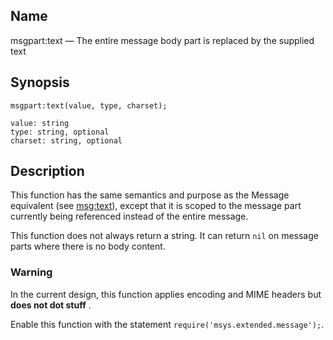 <a name="lua.ref.msgpart_text2"></a>
## Name

msgpart:text — The entire message body part is replaced by the supplied text

<a name="idp17174512"></a>
## Synopsis

`msgpart:text(value, type, charset);`

```
value: string
type: string, optional
charset: string, optional
```
<a name="idp17177536"></a>
## Description

This function has the same semantics and purpose as the Message equivalent (see [msg:text](lua.ref.msg_text.php "msg:text")), except that it is scoped to the message part currently being referenced instead of the entire message.

This function does not always return a string. It can return `nil` on message parts where there is no body content.

### Warning

In the current design, this function applies encoding and MIME headers but **does not dot stuff** .

Enable this function with the statement `require('msys.extended.message');`.
